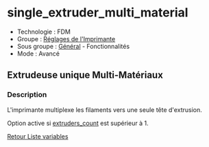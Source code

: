 # single_extruder_multi_material

* Technologie : FDM
* Groupe : [Réglages de l'Imprimante](../printer_settings/printer_settings.md)
* Sous groupe : [Général](../printer_settings/printer_settings.md#général) - Fonctionnalités
* Mode : Avancé

## Extrudeuse unique Multi-Matériaux

### Description

L'imprimante multiplexe les filaments vers une seule tête d'extrusion.

Option active  si [extruders_count](extruders_count.md) est supérieur à 1.

[Retour Liste variables](variable_list.md)